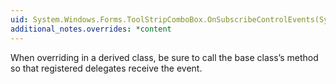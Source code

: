 ```yaml
---
uid: System.Windows.Forms.ToolStripComboBox.OnSubscribeControlEvents(System.Windows.Forms.Control)
additional_notes.overrides: *content
---
```


<p>When overriding <xref href="System.Windows.Forms.ToolStripComboBox.OnSubscribeControlEvents(System.Windows.Forms.Control)"></xref> in a derived class, be sure to call the base class’s <xref href="System.Windows.Forms.ToolStripComboBox.OnSubscribeControlEvents(System.Windows.Forms.Control)"></xref> method so that registered delegates receive the event.</p>


